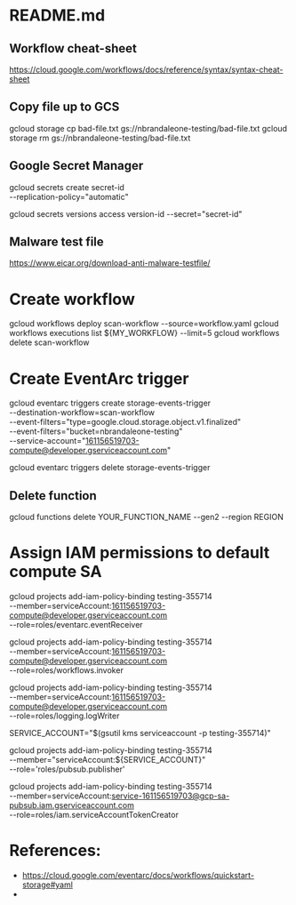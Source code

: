 # README.md

## Workflow cheat-sheet
https://cloud.google.com/workflows/docs/reference/syntax/syntax-cheat-sheet

## Copy file up to GCS
gcloud storage cp bad-file.txt gs://nbrandaleone-testing/bad-file.txt
gcloud storage rm gs://nbrandaleone-testing/bad-file.txt

## Google Secret Manager
gcloud secrets create secret-id \
    --replication-policy="automatic"

gcloud secrets versions access version-id --secret="secret-id"

## Malware test file
https://www.eicar.org/download-anti-malware-testfile/

# Create workflow
gcloud workflows deploy scan-workflow --source=workflow.yaml
gcloud workflows executions list ${MY_WORKFLOW} --limit=5
gcloud workflows delete scan-workflow

# Create EventArc trigger
gcloud eventarc triggers create storage-events-trigger \
    --destination-workflow=scan-workflow \
    --event-filters="type=google.cloud.storage.object.v1.finalized" \
    --event-filters="bucket=nbrandaleone-testing" \
    --service-account="161156519703-compute@developer.gserviceaccount.com"

gcloud eventarc triggers delete storage-events-trigger

## Delete function
gcloud functions delete YOUR_FUNCTION_NAME --gen2 --region REGION

# Assign IAM permissions to default compute SA
gcloud projects add-iam-policy-binding testing-355714 \
    --member=serviceAccount:161156519703-compute@developer.gserviceaccount.com \
    --role=roles/eventarc.eventReceiver
    
gcloud projects add-iam-policy-binding testing-355714 \
    --member=serviceAccount:161156519703-compute@developer.gserviceaccount.com \
    --role=roles/workflows.invoker
    
gcloud projects add-iam-policy-binding testing-355714 \
    --member=serviceAccount:161156519703-compute@developer.gserviceaccount.com \
    --role=roles/logging.logWriter
    
SERVICE_ACCOUNT="$(gsutil kms serviceaccount -p testing-355714)"

gcloud projects add-iam-policy-binding testing-355714 \
    --member="serviceAccount:${SERVICE_ACCOUNT}" \
    --role='roles/pubsub.publisher'
    
gcloud projects add-iam-policy-binding testing-355714 \
    --member=serviceAccount:service-161156519703@gcp-sa-pubsub.iam.gserviceaccount.com \
    --role=roles/iam.serviceAccountTokenCreator
    
# References:
- https://cloud.google.com/eventarc/docs/workflows/quickstart-storage#yaml
- 
